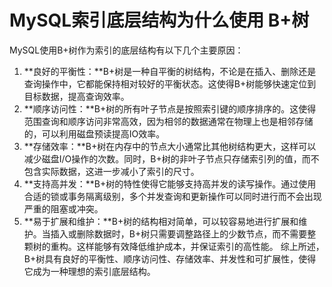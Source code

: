 # MySQL索引底层结构为什么使用 B+树
MySQL使用B+树作为索引的底层结构有以下几个主要原因：
1. **良好的平衡性：**B+树是一种自平衡的树结构，不论是在插入、删除还是查询操作中，它都能保持相对较好的平衡状态。这使得B+树能够快速定位到目标数据，提高查询效率。
2. **顺序访问性：**B+树的所有叶子节点是按照索引键的顺序排序的。这使得范围查询和顺序访问非常高效，因为相邻的数据通常在物理上也是相邻存储的，可以利用磁盘预读提高IO效率。
3. **存储效率：**B+树在内存中的节点大小通常比其他树结构更大，这样可以减少磁盘I/O操作的次数。同时，B+树的非叶子节点只存储索引列的值，而不包含实际数据，这进一步减小了索引的尺寸。
4. **支持高并发：**B+树的特性使得它能够支持高并发的读写操作。通过使用合适的锁或事务隔离级别，多个并发查询和更新操作可以同时进行而不会出现严重的阻塞或冲突。
5. **易于扩展和维护：**B+树的结构相对简单，可以较容易地进行扩展和维护。当插入或删除数据时，B+树只需要调整路径上的少数节点，而不需要整颗树的重构。这样能够有效降低维护成本，并保证索引的高性能。
综上所述，B+树具有良好的平衡性、顺序访问性、存储效率、并发性和可扩展性，使得它成为一种理想的索引底层结构。
